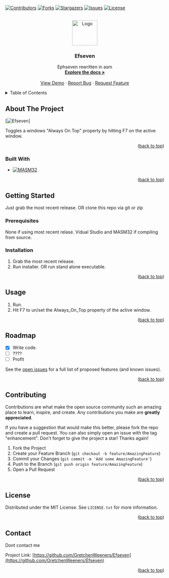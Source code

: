 <!-- Improved compatibility of back to top link: See: https://github.com/othneildrew/Best-README-Template/pull/73 -->
<a name="readme-top"></a>
<!--
*** Thanks for checking out the Best-README-Template. If you have a suggestion
*** that would make this better, please fork the repo and create a pull request
*** or simply open an issue with the tag "enhancement".
*** Don't forget to give the project a star!
*** Thanks again! Now go create something AMAZING! :D
-->



<!-- PROJECT SHIELDS -->
<!--
*** I'm using markdown "reference style" links for readability.
*** Reference links are enclosed in brackets [ ] instead of parentheses ( ).
*** See the bottom of this document for the declaration of the reference variables
*** for contributors-url, forks-url, etc. This is an optional, concise syntax you may use.
*** https://www.markdownguide.org/basic-syntax/#reference-style-links
-->
[![Contributors][contributors-shield]][contributors-url]
[![Forks][forks-shield]][forks-url]
[![Stargazers][stars-shield]][stars-url]
[![Issues][issues-shield]][issues-url]
[![License][license-shield]](LICENSE.md)



<!-- PROJECT LOGO -->
<br />
<div align="center">
  <a href="https://github.com/GretchenWeeners/Efseven">
    <img src="images/logo.png" alt="Logo" width="80" height="80">
  </a>

<h3 align="center">Efseven</h3>

  <p align="center">
    Ephseven rewritten in asm
    <br />
    <a href="https://github.com/GretchenWeeners/Efseven"><strong>Explore the docs »</strong></a>
    <br />
    <br />
    <a href="https://github.com/GretchenWeeners/Efseven">View Demo</a>
    ·
    <a href="https://github.com/GretchenWeeners/Efseven/issues">Report Bug</a>
    ·
    <a href="https://github.com/GretchenWeeners/Efseven/issues">Request Feature</a>
  </p>
</div>



<!-- TABLE OF CONTENTS -->
<details>
  <summary>Table of Contents</summary>
  <ol>
    <li>
      <a href="#about-the-project">About The Project</a>
      <ul>
        <li><a href="#built-with">Built With</a></li>
      </ul>
    </li>
    <li>
      <a href="#getting-started">Getting Started</a>
      <ul>
        <li><a href="#prerequisites">Prerequisites</a></li>
        <li><a href="#installation">Installation</a></li>
      </ul>
    </li>
    <li><a href="#usage">Usage</a></li>
    <li><a href="#roadmap">Roadmap</a></li>
    <li><a href="#contributing">Contributing</a></li>
    <li><a href="#license">License</a></li>
    <li><a href="#contact">Contact</a></li>
    <li><a href="#acknowledgments">Acknowledgments</a></li>
  </ol>
</details>



<!-- ABOUT THE PROJECT -->
## About The Project

[![Efseven](https://github.com/GretchenWeeners/Efseven)]

Toggles a windows "Always On Top" property by hitting F7 on the active window.

<p align="right">(<a href="#readme-top">back to top</a>)</p>



### Built With

* [![MASM32](https://img.pcsoft.com.cn/soft/202011/143859-5fbcaa8336e41.jpg)](https://www.masm32.com/)

<p align="right">(<a href="#readme-top">back to top</a>)</p>



<!-- GETTING STARTED -->
## Getting Started

Just grab the most recent release.
OR clone this repo via git or zip

### Prerequisites

None if using most recent relase.
Vidual Studio and MASM32 if compiling from source.

### Installation

1. Grab the most recent release.
2. Run installer.
	OR run stand alone executable.

<p align="right">(<a href="#readme-top">back to top</a>)</p>



<!-- USAGE EXAMPLES -->
## Usage

1. Run.
2. Hit F7 to un/set the Always_On_Top property of the active window.

<p align="right">(<a href="#readme-top">back to top</a>)</p>



<!-- ROADMAP -->
## Roadmap

- [X] Write code.
- [ ] ????
- [ ] Profit

See the [open issues](https://github.com/GretchenWeeners/Efseven/issues) for a full list of proposed features (and known issues).

<p align="right">(<a href="#readme-top">back to top</a>)</p>



<!-- CONTRIBUTING -->
## Contributing

Contributions are what make the open source community such an amazing place to learn, inspire, and create. Any contributions you make are **greatly appreciated**.

If you have a suggestion that would make this better, please fork the repo and create a pull request. You can also simply open an issue with the tag "enhancement".
Don't forget to give the project a star! Thanks again!

1. Fork the Project
2. Create your Feature Branch (`git checkout -b feature/AmazingFeature`)
3. Commit your Changes (`git commit -m 'Add some AmazingFeature'`)
4. Push to the Branch (`git push origin feature/AmazingFeature`)
5. Open a Pull Request

<p align="right">(<a href="#readme-top">back to top</a>)</p>



<!-- LICENSE -->
## License

Distributed under the MIT License. See `LICENSE.txt` for more information.

<p align="right">(<a href="#readme-top">back to top</a>)</p>



<!-- CONTACT -->
## Contact

Dont contact me

Project Link: [https://github.com/GretchenWeeners/Efseven](https://github.com/GretchenWeeners/Efseven)

<p align="right">(<a href="#readme-top">back to top</a>)</p>



<!-- MARKDOWN LINKS & IMAGES -->
<!-- https://www.markdownguide.org/basic-syntax/#reference-style-links -->
[contributors-shield]: https://img.shields.io/github/contributors/GretchenWeeners/Efseven.svg?style=for-the-badge
[contributors-url]: https://github.com/GretchenWeeners/Efseven/graphs/contributors
[forks-shield]: https://img.shields.io/github/forks/GretchenWeeners/Efseven.svg?style=for-the-badge
[forks-url]: https://github.com/GretchenWeeners/Efseven/network/members
[stars-shield]: https://img.shields.io/github/stars/GretchenWeeners/Efseven.svg?style=for-the-badge
[stars-url]: https://github.com/GretchenWeeners/Efseven/stargazers
[issues-shield]: https://img.shields.io/github/issues/GretchenWeeners/Efseven.svg?style=for-the-badge
[issues-url]: https://github.com/GretchenWeeners/Efseven/issues
[license-shield]: https://img.shields.io/github/license/GretchenWeeners/Efseven.svg?style=for-the-badge
[license-url]: https://github.com/GretchenWeeners/Efseven/blob/master/LICENSE.md
[linkedin-shield]: https://img.shields.io/badge/-LinkedIn-black.svg?style=for-the-badge&logo=linkedin&colorB=555
[linkedin-url]: https://linkedin.com/in/GretchenWeeners
[product-screenshot]: images/screenshot.png
[Next.js]: https://img.shields.io/badge/next.js-000000?style=for-the-badge&logo=nextdotjs&logoColor=white
[Next-url]: https://nextjs.org/
[React.js]: https://img.shields.io/badge/React-20232A?style=for-the-badge&logo=react&logoColor=61DAFB
[React-url]: https://reactjs.org/
[Vue.js]: https://img.shields.io/badge/Vue.js-35495E?style=for-the-badge&logo=vuedotjs&logoColor=4FC08D
[Vue-url]: https://vuejs.org/
[Angular.io]: https://img.shields.io/badge/Angular-DD0031?style=for-the-badge&logo=angular&logoColor=white
[Angular-url]: https://angular.io/
[Svelte.dev]: https://img.shields.io/badge/Svelte-4A4A55?style=for-the-badge&logo=svelte&logoColor=FF3E00
[Svelte-url]: https://svelte.dev/
[Laravel.com]: https://img.shields.io/badge/Laravel-FF2D20?style=for-the-badge&logo=laravel&logoColor=white
[Laravel-url]: https://laravel.com
[Bootstrap.com]: https://img.shields.io/badge/Bootstrap-563D7C?style=for-the-badge&logo=bootstrap&logoColor=white
[Bootstrap-url]: https://getbootstrap.com
[JQuery.com]: https://img.shields.io/badge/jQuery-0769AD?style=for-the-badge&logo=jquery&logoColor=white
[JQuery-url]: https://jquery.com 
